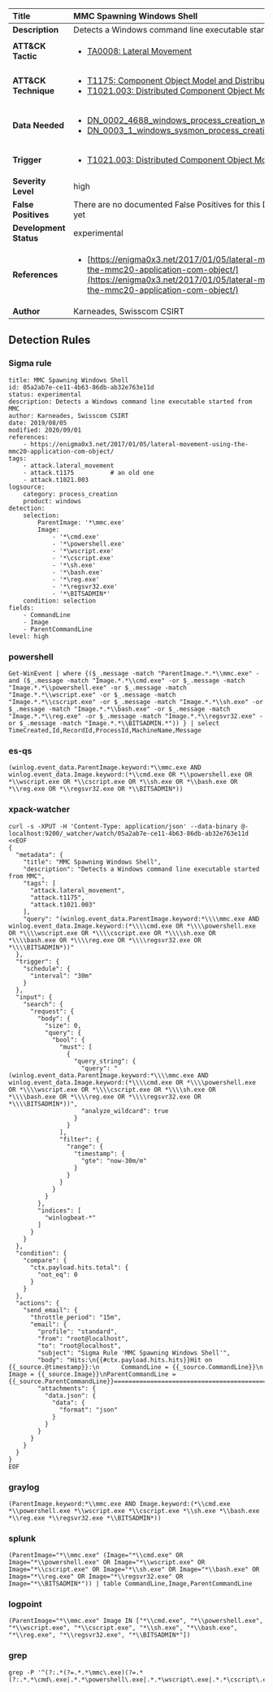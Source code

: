 | Title                    | MMC Spawning Windows Shell       |
|:-------------------------|:------------------|
| **Description**          | Detects a Windows command line executable started from MMC |
| **ATT&amp;CK Tactic**    |  <ul><li>[TA0008: Lateral Movement](https://attack.mitre.org/tactics/TA0008)</li></ul>  |
| **ATT&amp;CK Technique** | <ul><li>[T1175: Component Object Model and Distributed COM](https://attack.mitre.org/techniques/T1175)</li><li>[T1021.003: Distributed Component Object Model](https://attack.mitre.org/techniques/T1021/003)</li></ul>  |
| **Data Needed**          | <ul><li>[DN_0002_4688_windows_process_creation_with_commandline](../Data_Needed/DN_0002_4688_windows_process_creation_with_commandline.md)</li><li>[DN_0003_1_windows_sysmon_process_creation](../Data_Needed/DN_0003_1_windows_sysmon_process_creation.md)</li></ul>  |
| **Trigger**              | <ul><li>[T1021.003: Distributed Component Object Model](../Triggers/T1021.003.md)</li></ul>  |
| **Severity Level**       | high |
| **False Positives**      |  There are no documented False Positives for this Detection Rule yet  |
| **Development Status**   | experimental |
| **References**           | <ul><li>[https://enigma0x3.net/2017/01/05/lateral-movement-using-the-mmc20-application-com-object/](https://enigma0x3.net/2017/01/05/lateral-movement-using-the-mmc20-application-com-object/)</li></ul>  |
| **Author**               | Karneades, Swisscom CSIRT |


## Detection Rules

### Sigma rule

```
title: MMC Spawning Windows Shell
id: 05a2ab7e-ce11-4b63-86db-ab32e763e11d
status: experimental
description: Detects a Windows command line executable started from MMC
author: Karneades, Swisscom CSIRT
date: 2019/08/05
modified: 2020/09/01
references:
    - https://enigma0x3.net/2017/01/05/lateral-movement-using-the-mmc20-application-com-object/
tags:
    - attack.lateral_movement
    - attack.t1175          # an old one
    - attack.t1021.003
logsource:
    category: process_creation
    product: windows
detection:
    selection:
        ParentImage: '*\mmc.exe'
        Image:
            - '*\cmd.exe'
            - '*\powershell.exe'
            - '*\wscript.exe'
            - '*\cscript.exe'
            - '*\sh.exe'
            - '*\bash.exe'
            - '*\reg.exe'
            - '*\regsvr32.exe'
            - '*\BITSADMIN*'
    condition: selection
fields:
    - CommandLine
    - Image
    - ParentCommandLine
level: high

```





### powershell
    
```
Get-WinEvent | where {($_.message -match "ParentImage.*.*\\mmc.exe" -and ($_.message -match "Image.*.*\\cmd.exe" -or $_.message -match "Image.*.*\\powershell.exe" -or $_.message -match "Image.*.*\\wscript.exe" -or $_.message -match "Image.*.*\\cscript.exe" -or $_.message -match "Image.*.*\\sh.exe" -or $_.message -match "Image.*.*\\bash.exe" -or $_.message -match "Image.*.*\\reg.exe" -or $_.message -match "Image.*.*\\regsvr32.exe" -or $_.message -match "Image.*.*\\BITSADMIN.*")) } | select TimeCreated,Id,RecordId,ProcessId,MachineName,Message
```


### es-qs
    
```
(winlog.event_data.ParentImage.keyword:*\\mmc.exe AND winlog.event_data.Image.keyword:(*\\cmd.exe OR *\\powershell.exe OR *\\wscript.exe OR *\\cscript.exe OR *\\sh.exe OR *\\bash.exe OR *\\reg.exe OR *\\regsvr32.exe OR *\\BITSADMIN*))
```


### xpack-watcher
    
```
curl -s -XPUT -H 'Content-Type: application/json' --data-binary @- localhost:9200/_watcher/watch/05a2ab7e-ce11-4b63-86db-ab32e763e11d <<EOF
{
  "metadata": {
    "title": "MMC Spawning Windows Shell",
    "description": "Detects a Windows command line executable started from MMC",
    "tags": [
      "attack.lateral_movement",
      "attack.t1175",
      "attack.t1021.003"
    ],
    "query": "(winlog.event_data.ParentImage.keyword:*\\\\mmc.exe AND winlog.event_data.Image.keyword:(*\\\\cmd.exe OR *\\\\powershell.exe OR *\\\\wscript.exe OR *\\\\cscript.exe OR *\\\\sh.exe OR *\\\\bash.exe OR *\\\\reg.exe OR *\\\\regsvr32.exe OR *\\\\BITSADMIN*))"
  },
  "trigger": {
    "schedule": {
      "interval": "30m"
    }
  },
  "input": {
    "search": {
      "request": {
        "body": {
          "size": 0,
          "query": {
            "bool": {
              "must": [
                {
                  "query_string": {
                    "query": "(winlog.event_data.ParentImage.keyword:*\\\\mmc.exe AND winlog.event_data.Image.keyword:(*\\\\cmd.exe OR *\\\\powershell.exe OR *\\\\wscript.exe OR *\\\\cscript.exe OR *\\\\sh.exe OR *\\\\bash.exe OR *\\\\reg.exe OR *\\\\regsvr32.exe OR *\\\\BITSADMIN*))",
                    "analyze_wildcard": true
                  }
                }
              ],
              "filter": {
                "range": {
                  "timestamp": {
                    "gte": "now-30m/m"
                  }
                }
              }
            }
          }
        },
        "indices": [
          "winlogbeat-*"
        ]
      }
    }
  },
  "condition": {
    "compare": {
      "ctx.payload.hits.total": {
        "not_eq": 0
      }
    }
  },
  "actions": {
    "send_email": {
      "throttle_period": "15m",
      "email": {
        "profile": "standard",
        "from": "root@localhost",
        "to": "root@localhost",
        "subject": "Sigma Rule 'MMC Spawning Windows Shell'",
        "body": "Hits:\n{{#ctx.payload.hits.hits}}Hit on {{_source.@timestamp}}:\n      CommandLine = {{_source.CommandLine}}\n            Image = {{_source.Image}}\nParentCommandLine = {{_source.ParentCommandLine}}================================================================================\n{{/ctx.payload.hits.hits}}",
        "attachments": {
          "data.json": {
            "data": {
              "format": "json"
            }
          }
        }
      }
    }
  }
}
EOF

```


### graylog
    
```
(ParentImage.keyword:*\\mmc.exe AND Image.keyword:(*\\cmd.exe *\\powershell.exe *\\wscript.exe *\\cscript.exe *\\sh.exe *\\bash.exe *\\reg.exe *\\regsvr32.exe *\\BITSADMIN*))
```


### splunk
    
```
(ParentImage="*\\mmc.exe" (Image="*\\cmd.exe" OR Image="*\\powershell.exe" OR Image="*\\wscript.exe" OR Image="*\\cscript.exe" OR Image="*\\sh.exe" OR Image="*\\bash.exe" OR Image="*\\reg.exe" OR Image="*\\regsvr32.exe" OR Image="*\\BITSADMIN*")) | table CommandLine,Image,ParentCommandLine
```


### logpoint
    
```
(ParentImage="*\\mmc.exe" Image IN ["*\\cmd.exe", "*\\powershell.exe", "*\\wscript.exe", "*\\cscript.exe", "*\\sh.exe", "*\\bash.exe", "*\\reg.exe", "*\\regsvr32.exe", "*\\BITSADMIN*"])
```


### grep
    
```
grep -P '^(?:.*(?=.*.*\mmc\.exe)(?=.*(?:.*.*\cmd\.exe|.*.*\powershell\.exe|.*.*\wscript\.exe|.*.*\cscript\.exe|.*.*\sh\.exe|.*.*\bash\.exe|.*.*\reg\.exe|.*.*\regsvr32\.exe|.*.*\BITSADMIN.*)))'
```



